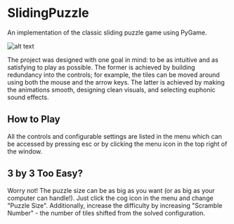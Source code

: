 # SlidingPuzzle

An implementation of the classic sliding puzzle game using PyGame.


![alt text](https://github.com/richardgan36/SlidingPuzzle/blob/master/sliding_puzzle_screenshot.jpg)


The project was designed with one goal in mind: to be as intuitive and as satisfying to play as possible.
The former is achieved by building redundancy into the controls; for example, the tiles can be moved around using both the mouse and the arrow keys.
The latter is achieved by making the animations smooth, designing clean visuals, and selecting euphonic sound effects.


## How to Play

All the controls and configurable settings are listed in the menu which can be accessed by pressing esc or by clicking the menu icon in the top right of the window.


## 3 by 3 Too Easy?

Worry not! The puzzle size can be as big as you want (or as big as your computer can handle!). Just click the cog icon in the menu and change "Puzzle Size". Additionally, increase the difficulty by increasing "Scramble Number" - the number of tiles shifted from the solved configuration.


